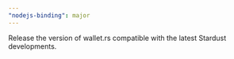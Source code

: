 ```yaml
---
"nodejs-binding": major
---
```


Release the version of wallet.rs compatible with the latest Stardust developments.